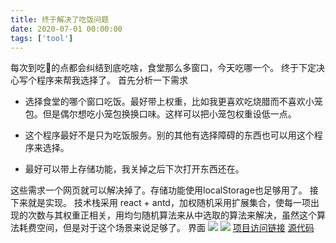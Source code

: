 ```yaml
---
title: 终于解决了吃饭问题
date: 2020-07-01 00:00:00
tags: ['tool']
---
```

每次到吃🍚的点都会纠结到底吃啥，食堂那么多窗口，今天吃哪一个。
终于下定决心写个程序来帮我选择了。
首先分析一下需求
- 选择食堂的哪个窗口吃饭。最好带上权重，比如我更喜欢吃烧腊而不喜欢小笼包。但是偶尔想吃小笼包换换口味。这样可以把小笼包权重设低一点。

- 这个程序最好不是只为吃饭服务。别的其他有选择障碍的东西也可以用这个程序来选择。

- 最好可以带上存储功能，我关掉之后下次打开东西还在。

这些需求一个网页就可以解决掉了。存储功能使用localStorage也足够用了。
接下来就是实现。
技术栈采用 react + antd，加权随机采用扩展集合，使每一项出现的次数与其权重正相关，用均匀随机算法来从中选取的算法来解决，虽然这个算法耗费空间，但是对于这个场景来说足够了。
界面
![](/images/b3be7661-7877-4957-9fff-9ccf9c94ebbb.png)
![](/images/1562d972-4598-41ee-8a5d-8160a960fe69.png)
[项目访问链接](https://select.lmikoto.com/)
[源代码](https://github.com/lmikoto/select)
